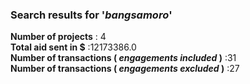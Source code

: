 ### Search results for '_bangsamoro_'<br />
  __Number of projects__ : 4<br />
__Total aid sent in $__ :12173386.0<br />
__Number of transactions ( *engagements included* )__ :31<br />
__Number of transactions ( *engagements excluded* )__ :27<br />
